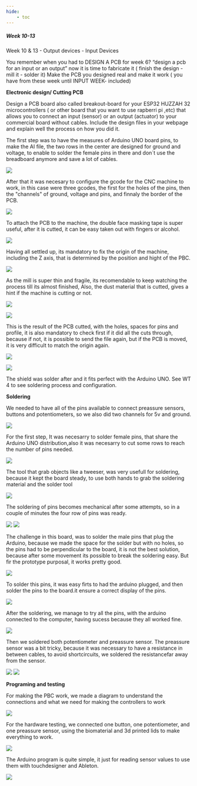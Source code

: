 ```yaml
---
hide:
    - toc
---
```


##### Week 10-13

Week 10 & 13 - Output devices - Input Devices

You remember when you had to DESIGN A PCB for week 6? “design a pcb for an input or an output” now it is time to fabricate it ( finish the design - mill it - solder it)
Make the PCB you designed real and make it work ( you have from these week until INPUT WEEK- included)


**Electronic design/ Cutting PCB**

Design a PCB board also called breakout-board for your ESP32 HUZZAH 32 microcontrollers ( or other board that you want to use rapberri pi ,etc) that allows you to connect an input (sensor) or an output (actuator) to your commercial board without cables.
Include the design files in your webpage and explain well the process on how you did it.


The first step was to have the measures of Arduino UNO board pins, to make the AI file, the two rows in the center are designed for ground and voltage, to enable to solder the female pins in there and don´t use the breadboard anymore and save a lot of cables.

![](../images/WT06_01.jpeg)

After that it was necesary to configure the gcode for the CNC machine to work, in this case were three gcodes, the first for the holes of the pins, then the "channels" of ground, voltage and pins, and finnaly the border of the PCB.

![](../images/WT06_02.jpeg)

To attach the PCB to the machine, the double face masking tape is super useful, after it is cutted, it can be easy taken out with fingers or alcohol.

![](../images/WT06_03.jpeg)

Having all settled up, its mandatory to fix the origin of the machine, including the Z axis, that is determined by the position and hight of the PBC.

![](../images/WT06_04.jpeg)

As the mill is super thin and fragile, its recomendable to keep watching the process till its almost finished, Also, the dust material that is cutted, gives a hint if the machine is cutting or not.

![](../images/WT06_05.jpeg)


![](../images/WT06_06.jpeg)

 This is the result of the PCB cutted, with the holes, spaces for pins and profile, it is also mandatory to check first if it did all the cuts through, because if not, it is possible to send the file again, but if the PCB is moved, it is very difficult to match the origin again.

![](../images/WT06_07.JPG)

![](../images/WT06_08.JPG)

The shield was solder after and it fits perfect with the Arduino UNO. See WT 4 to see soldering process and configuration.


**Soldering**

We needed to have all of the pins available to connect preassure sensors, buttons and potentiometers, so we also did two channels for 5v and ground.

![](../images/WT04_01.JPG)

For the first step, It was necesarry to solder female pins, that share the Arduino UNO distribution,also it was necesarry to cut some rows to reach the number of pins needed.

![](../images/WT04_02.JPG)

The tool that grab objects like a tweeser, was very usefull for soldering, because it kept the board steady, to use both hands to grab the soldering material and the solder tool

![](../images/WT04_03.JPG)

The soldering of pins becomes mechanical after some attempts, so in a couple of minutes the four row of pins was ready.

![](../images/WT04_04.JPG)
![](../images/WT04_05.JPG)

 The challenge in this board, was to solder the male pins that plug the Arduino, because we made the space for the solder but with no holes, so the pins had to be perpendicular to the board, it is not the best solution, because after some movement its possible to break the soldering easy. But fir the prototype purposal, it works pretty good.

![](../images/WT04_06.JPG)

To solder this pins, it was easy firts to had the arduino plugged, and then solder the pins to the board.it ensure a correct display of the pins.

![](../images/WT04_07.JPG)


After the soldering, we manage to try all the pins, with the arduino connected to the computer, having sucess because they all worked fine.

![](../images/WT04_08.JPG)

Then we soldered both potentiometer and preassure sensor. The preassure sensor was a bit tricky, because it was necessary to have a resistance in between cables, to avoid shortcircuits, we soldered the resistancefar away from the sensor.

![](../images/WT04_09.JPG)
![](../images/WT04_10.JPG)


**Programing and testing**


For making the PBC work, we made a diagram to understand the connections and what we need for making the controllers to work

![](../images/WT10_01.PNG)

For the hardware testing, we connected one button, one potentiometer, and one preassure sensor, using the biomaterial and 3d printed lids to make everything to work.

![](../images/WT10_02.jpeg)

The Arduino program is quite simple, it just for reading sensor values to use them with touchdesigner and Ableton.

![](../images/WT10_03.PNG)





